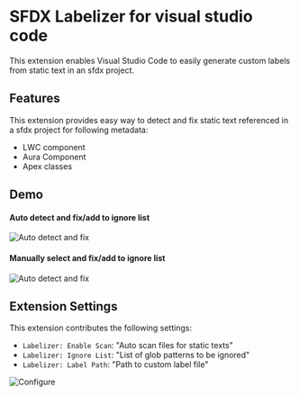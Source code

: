 # SFDX Labelizer for visual studio code

This extension enables Visual Studio Code to easily generate custom labels from static text in an sfdx project.

## Features
This extension provides easy way to detect and fix static text referenced in a sfdx project for following metadata:
  - LWC component
  - Aura Component
  - Apex classes

## Demo ##

#### Auto detect and fix/add to ignore list ####
  ![Auto detect and fix](images/autoDetectAndFix.gif)

#### Manually select and fix/add to ignore list ####
  ![Auto detect and fix](images/manuallySelectAndFix.gif)


## Extension Settings
This extension contributes the following settings:

* `Labelizer: Enable Scan`: "Auto scan files for static texts"
* `Labelizer: Ignore List`: "List of glob patterns to be ignored"
* `Labelizer: Label Path`: "Path to custom label file"

![Configure](images/configure.gif)